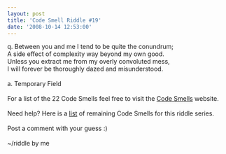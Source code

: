 ```yaml
---
layout: post
title: 'Code Smell Riddle #19'
date: '2008-10-14 12:53:00'
---
```


q. Between you and me I tend to be quite the <span title="riddle: a difficult problem">conundrum</span>;<br>A side effect of complexity way beyond my own good.<br>Unless you extract me from my overly <span title="highly complex or intricate and occasionally devious">convoluted</span> mess,<br>I will forever be thoroughly <span title="in a state of shock or confusion; stunned">dazed</span> and misunderstood.<br><br>a. Temporary Field<br><br>For a list of the 22 Code Smells feel free to visit the <a href="http://tinyurl.com/codesmells" target="_blank">Code Smells</a> website.<br><br>Need help? Here is a <a href="http://www.elijahmanor.com/#">list</a> of remaining Code Smells for this riddle series.<br><br>Post a comment with your guess :)<br><br>~/riddle by me
